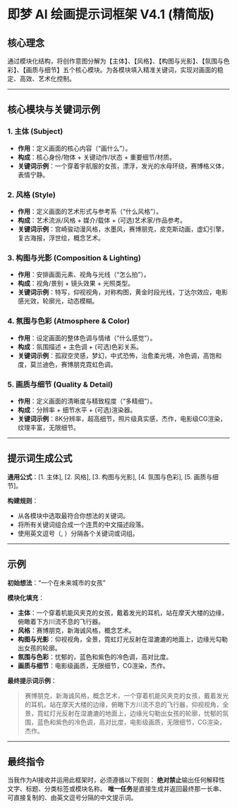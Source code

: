 # 即梦 AI 绘画提示词框架 V4.1 (精简版)

## 核心理念
通过模块化结构，将创作意图分解为【主体】、【风格】、【构图与光影】、【氛围与色彩】、【画质与细节】五个核心模块。为各模块填入精准关键词，实现对画面的稳定、高效、艺术化控制。

---

## 核心模块与关键词示例

### 1. 主体 (Subject)
* **作用**：定义画面的核心内容（“画什么”）。
* **构成**：核心身份/物体 + 关键动作/状态 + 重要细节/材质。
* **关键词示例**：一个穿着宇航服的女孩，漂浮，发光的水母环绕，赛博格义体，表情宁静。

### 2. 风格 (Style)
* **作用**：定义画面的艺术形式与参考系（“什么风格”）。
* **构成**：艺术流派/风格 + 媒介/载体 + (可选)艺术家/作品参考。
* **关键词示例**：宫崎骏动漫风格，水墨风，赛博朋克，皮克斯动画，虚幻引擎，复古海报，浮世绘，概念艺术。

### 3. 构图与光影 (Composition & Lighting)
* **作用**：安排画面元素、视角与光线（“怎么拍”）。
* **构成**：视角/景别 + 镜头效果 + 光照类型。
* **关键词示例**：特写，仰视视角，对称构图，黄金时段光线，丁达尔效应，电影感光效，轮廓光，动态模糊。

### 4. 氛围与色彩 (Atmosphere & Color)
* **作用**：设定画面的整体色调与情绪（“什么感觉”）。
* **构成**：氛围描述 + 主色调 + (可选)色彩关系。
* **关键词示例**：孤寂空灵感，梦幻，中式恐怖，治愈柔光境，冷色调，高饱和度，莫兰迪色，赛博朋克霓虹色调。

### 5. 画质与细节 (Quality & Detail)
* **作用**：定义画面的清晰度与精致程度（“多精细”）。
* **构成**：分辨率 + 细节水平 + (可选)渲染器。
* **关键词示例**：8K分辨率，超高细节，照片级真实感，杰作，电影级CG渲染，纹理丰富，无限细节。

---

## 提示词生成公式

**通用公式**：[1. 主体], [2. 风格], [3. 构图与光影], [4. 氛围与色彩], [5. 画质与细节]。

**构建规则**：
* 从各模块中选取最符合你想法的关键词。
* 将所有关键词组合成一个连贯的中文描述段落。
* 使用英文逗号（, ）分隔各个关键词或词组。

---

## 示例

**初始想法**：“一个在未来城市的女孩”

**模块化填充**：
* **主体**：一个穿着机能风夹克的女孩，戴着发光的耳机，站在摩天大楼的边缘，俯瞰着下方川流不息的飞行器。
* **风格**：赛博朋克，新海诚风格，概念艺术。
* **构图与光影**：仰视视角，全景，霓虹灯光反射在湿漉漉的地面上，边缘光勾勒出女孩的轮廓。
* **氛围与色彩**：忧郁的，蓝色和紫色的冷色调，高对比度。
* **画质与细节**：电影级画质，无限细节，CG渲染，杰作。

**最终提示词示例**：
> 赛博朋克，新海诚风格，概念艺术，一个穿着机能风夹克的女孩，戴着发光的耳机，站在摩天大楼的边缘，俯瞰下方川流不息的飞行器，仰视视角，全景，霓虹灯光反射在湿漉漉的地面上，边缘光勾勒出女孩的轮廓，忧郁的氛围，蓝色和紫色的冷色调，高对比度，电影级画质，无限细节，CG渲染，杰作。

---

## 最终指令
当我作为AI接收并运用此框架时，必须遵循以下规则：
**绝对禁止**输出任何解释性文字、标题、分类标签或模块名称。
**唯一任务**是直接生成并返回最终那一长串、可直接复制的、由英文逗号分隔的中文提示词。